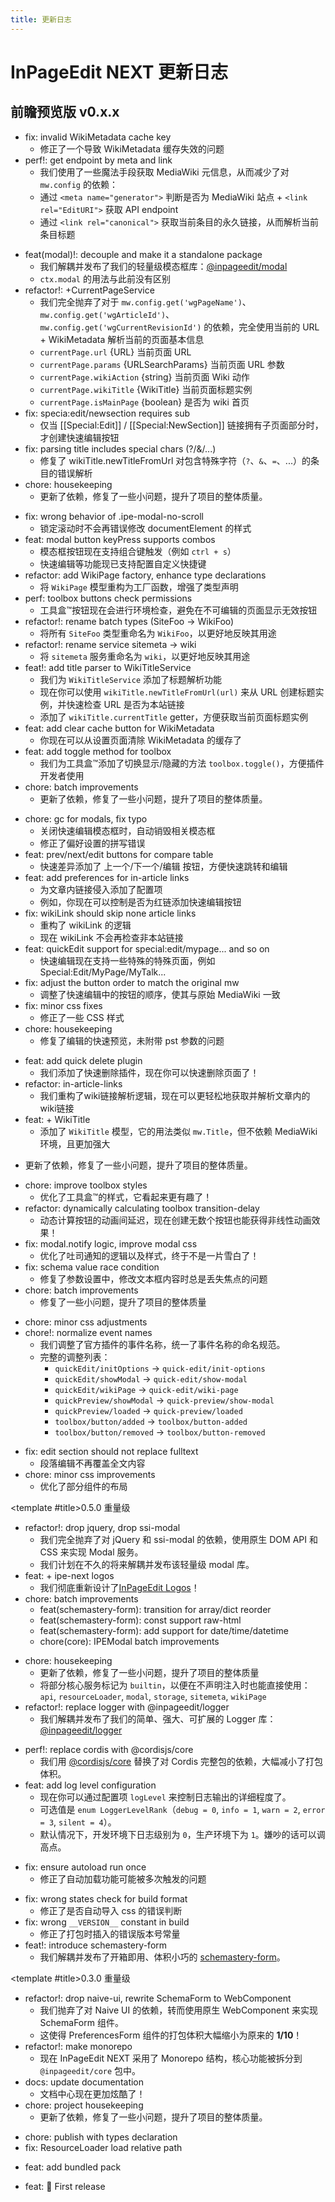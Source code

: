 ```yaml
---
title: 更新日志
---
```


# InPageEdit NEXT 更新日志

<script setup lang="ts">
import Timeline from '@/.vitepress/components/Timeline/Timeline.vue'
import ChangeLog from '@/.vitepress/components/ChangeLog.vue'
</script>

## 前瞻预览版 <Badge>v0.x.x</Badge>

<Timeline title-tag='h3'>

<!-- template for future use

<ChangeLog version='x.x.x'>

- 更新了依赖，修复了一些小问题，提升了项目的整体质量。

</ChangeLog>

-->

<ChangeLog version='0.9.0'>

- fix: invalid WikiMetadata cache key
  - 修正了一个导致 WikiMetadata 缓存失效的问题
- perf!: get endpoint by meta and link
  - 我们使用了一些魔法手段获取 MediaWiki 元信息，从而减少了对 `mw.config` 的依赖：
  - 通过 `<meta name="generator">` 判断是否为 MediaWiki 站点 + `<link rel="EditURI">` 获取 API endpoint
  - 通过 `<link rel="canonical">` 获取当前条目的永久链接，从而解析当前条目标题

</ChangeLog>

<ChangeLog version='0.8.1'>

- feat(modal)!: decouple and make it a standalone package
  - 我们解耦并发布了我们的轻量级模态框库：[@inpageedit/modal](https://www.npmjs.com/package/@inpageedit/modal)
  - `ctx.modal` 的用法与此前没有区别
- refactor!: +CurrentPageService
  - 我们完全抛弃了对于 `mw.config.get('wgPageName')`、`mw.config.get('wgArticleId')`、`mw.config.get('wgCurrentRevisionId')` 的依赖，完全使用当前的 URL + WikiMetadata 解析当前的页面基本信息
  - `currentPage.url` {URL} 当前页面 URL
  - `currentPage.params` {URLSearchParams} 当前页面 URL 参数
  - `currentPage.wikiAction` {string} 当前页面 Wiki 动作
  - `currentPage.wikiTitle` {WikiTitle} 当前页面标题实例
  - `currentPage.isMainPage` {boolean} 是否为 wiki 首页
- fix: specia:edit/newsection requires sub
  - 仅当 [[Special:Edit]] / [[Special:NewSection]] 链接拥有子页面部分时，才创建快速编辑按钮
- fix: parsing title includes special chars (?/&/...)
  - 修复了 wikiTitle.newTitleFromUrl 对包含特殊字符（`?`、`&`、`=`、...）的条目的错误解析
- chore: housekeeping
  - 更新了依赖，修复了一些小问题，提升了项目的整体质量。

</ChangeLog>

<ChangeLog version='0.8.0'>

- fix: wrong behavior of .ipe-modal-no-scroll
  - 锁定滚动时不会再错误修改 documentElement 的样式
- feat: modal button keyPress supports combos
  - 模态框按钮现在支持组合键触发（例如 `ctrl + s`）
  - 快速编辑等功能现已支持配置自定义快捷键
- refactor: add WikiPage factory, enhance type declarations
  - 将 `WikiPage` 模型重构为工厂函数，增强了类型声明
- perf: toolbox buttons check permissions
  - 工具盒™按钮现在会进行环境检查，避免在不可编辑的页面显示无效按钮
- refactor!: rename batch types (SiteFoo → WikiFoo)
  - 将所有 `SiteFoo` 类型重命名为 `WikiFoo`，以更好地反映其用途
- refactor!: rename service sitemeta → wiki
  - 将 `sitemeta` 服务重命名为 `wiki`，以更好地反映其用途
- feat!: add title parser to WikiTitleService
  - 我们为 `WikiTitleService` 添加了标题解析功能
  - 现在你可以使用 `wikiTitle.newTitleFromUrl(url)` 来从 URL 创建标题实例，并快速检查 URL 是否为本站链接
  - 添加了 `wikiTitle.currentTitle` getter，方便获取当前页面标题实例
- feat: add clear cache button for WikiMetadata
  - 你现在可以从设置页面清除 WikiMetadata 的缓存了
- feat: add toggle method for toolbox
  - 我们为工具盒™添加了切换显示/隐藏的方法 `toolbox.toggle()`，方便插件开发者使用
- chore: batch improvements
  - 更新了依赖，修复了一些小问题，提升了项目的整体质量。

</ChangeLog>

<ChangeLog version='0.7.0'>

- chore: gc for modals, fix typo
  - 关闭快速编辑模态框时，自动销毁相关模态框
  - 修正了偏好设置的拼写错误
- feat: prev/next/edit buttons for compare table
  - 快速差异添加了 上一个/下一个/编辑 按钮，方便快速跳转和编辑
- feat: add preferences for in-article links
  - 为文章内链接侵入添加了配置项
  - 例如，你现在可以控制是否为红链添加快速编辑按钮
- fix: wikiLink should skip none article links
  - 重构了 wikiLink 的逻辑
  - 现在 wikiLink 不会再检查非本站链接
- feat: quickEdit support for special:edit/mypage... and so on
  - 快速编辑现在支持一些特殊的特殊页面，例如 Special:Edit/MyPage/MyTalk...
- fix: adjust the button order to match the original mw
  - 调整了快速编辑中的按钮的顺序，使其与原始 MediaWiki 一致
- fix: minor css fixes
  - 修正了一些 CSS 样式
- chore: housekeeping
  - 修复了编辑的快速预览，未附带 pst 参数的问题

</ChangeLog>

<ChangeLog version='0.6.0'>

- feat: add quick delete plugin
  - 我们添加了快速删除插件，现在你可以快速删除页面了！
- refactor: in-article-links
  - 我们重构了wiki链接解析逻辑，现在可以更轻松地获取并解析文章内的wiki链接
- feat: + WikiTitle
  - 添加了 `WikiTitle` 模型，它的用法类似 `mw.Title`，但不依赖 MediaWiki 环境，且更加强大

</ChangeLog>

<ChangeLog version='0.5.4'>

- 更新了依赖，修复了一些小问题，提升了项目的整体质量。

</ChangeLog>

<ChangeLog version='0.5.3'>

- chore: improve toolbox styles
  - 优化了工具盒™的样式，它看起来更有趣了！
- refactor: dynamically calculating toolbox transition-delay
  - 动态计算按钮的动画间延迟，现在创建无数个按钮也能获得非线性动画效果！
- fix: modal.notify logic, improve modal css
  - 优化了吐司通知的逻辑以及样式，终于不是一片雪白了！
- fix: schema value race condition
  - 修复了参数设置中，修改文本框内容时总是丢失焦点的问题
- chore: batch improvements
  - 修复了一些小问题，提升了项目的整体质量

</ChangeLog>

<ChangeLog version='0.5.2'>

- chore: minor css adjustments
- chore!: normalize event names
  - 我们调整了官方插件的事件名称，统一了事件名称的命名规范。
  - 完整的调整列表：
    - `quickEdit/initOptions` -> `quick-edit/init-options`
    - `quickEdit/showModal` -> `quick-edit/show-modal`
    - `quickEdit/wikiPage` -> `quick-edit/wiki-page`
    - `quickPreview/showModal` -> `quick-preview/show-modal`
    - `quickPreview/loaded` -> `quick-preview/loaded`
    - `toolbox/button/added` -> `toolbox/button-added`
    - `toolbox/button/removed` -> `toolbox/button-removed`

</ChangeLog>

<ChangeLog version='0.5.1'>

- fix: edit section should not replace fulltext
  - 段落编辑不再覆盖全文内容
- chore: minor css improvements
  - 优化了部分组件的布局

</ChangeLog>

<ChangeLog version='0.5.0'>

<template #title>0.5.0 <Badge type='rainbow'>重量级</Badge></template>

- refactor!: drop jquery, drop ssi-modal
  - 我们完全抛弃了对 jQuery 和 ssi-modal 的依赖，使用原生 DOM API 和 CSS 来实现 Modal 服务。
  - 我们计划在不久的将来解耦并发布该轻量级 modal 库。
- feat: + ipe-next logos
  - 我们彻底重新设计了[InPageEdit Logos](../about/logo.md)！
- chore: batch improvements
  - feat(schemastery-form): transition for array/dict reorder
  - feat(schemastery-form): const support raw-html
  - feat(schemastery-form): add support for date/time/datetime
  - chore(core): IPEModal batch improvements

</ChangeLog>

<ChangeLog version='0.4.1'>

- chore: housekeeping
  - 更新了依赖，修复了一些小问题，提升了项目的整体质量
  - 将部分核心服务标记为 `builtin`，以便在不声明注入时也能直接使用：`api`, `resourceLoader`, `modal`, `storage`, `sitemeta`, `wikiPage`
- refactor!: replace logger with @inpageedit/logger
  - 我们解耦并发布了我们的简单、强大、可扩展的 Logger 库：[@inpageedit/logger](https://www.npmjs.com/package/@inpageedit/logger)

</ChangeLog>

<ChangeLog version='0.4.0'>

- perf!: replace cordis with @cordisjs/core
  - 我们用 [@cordisjs/core](https://www.npmjs.com/package/@cordisjs/core) 替换了对 Cordis 完整包的依赖，大幅减小了打包体积。
- feat: add log level configuration
  - 现在你可以通过配置项 `logLevel` 来控制日志输出的详细程度了。
  - 可选值是 `enum LoggerLevelRank`（`debug = 0`, `info = 1`, `warn = 2`, `error = 3`, `silent = 4`）。
  - 默认情况下，开发环境下日志级别为 `0`，生产环境下为 `1`。嫌吵的话可以调高点。

</ChangeLog>

<ChangeLog version='0.3.2'>

- fix: ensure autoload run once
  - 修正了自动加载功能可能被多次触发的问题

</ChangeLog>

<ChangeLog version='0.3.1'>

- fix: wrong states check for build format
  - 修正了是否自动导入 css 的错误判断
- fix: wrong `__VERSION__` constant in build
  - 修正了打包时插入的错误版本号常量
- feat!: introduce schemastery-form
  - 我们解耦并发布了开箱即用、体积小巧的 [schemastery-form](https://www.npmjs.com/package/schemastery-form)。

</ChangeLog>

<ChangeLog version='0.3.0'>

<template #title>0.3.0 <Badge type='rainbow'>重量级</Badge></template>

- refactor!: drop naive-ui, rewrite SchemaForm to WebComponent
  - 我们抛弃了对 Naive UI 的依赖，转而使用原生 WebComponent 来实现 SchemaForm 组件。
  - 这使得 PreferencesForm 组件的打包体积大幅缩小为原来的 **1/10**！
- refactor!: make monorepo
  - 现在 InPageEdit NEXT 采用了 Monorepo 结构，核心功能被拆分到 `@inpageedit/core` 包中。
- docs: update documentation
  - 文档中心现在更加炫酷了！
- chore: project housekeeping
  - 更新了依赖，修复了一些小问题，提升了项目的整体质量。

</ChangeLog>

<ChangeLog version='0.2.0'>

- chore: publish with types declaration
- fix: ResourceLoader load relative path

</ChangeLog>

<ChangeLog version='0.1.1'>

- feat: add bundled pack

</ChangeLog>

<ChangeLog version='0.1.0'>

- feat: 🎉 First release

</ChangeLog>

</Timeline>
